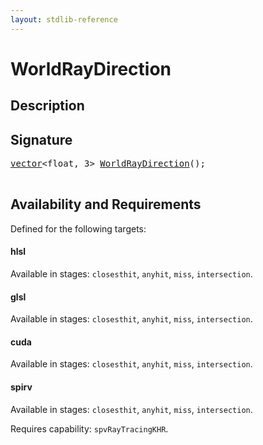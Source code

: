 ```yaml
---
layout: stdlib-reference
---
```


# WorldRayDirection

## Description





## Signature 

<pre>
<a href="/stdlib-reference/types/vector/index">vector</a>&lt;float, 3&gt; <a href="/stdlib-reference/global-decls/WorldRayDirection">WorldRayDirection</a>();

</pre>

## Availability and Requirements

Defined for the following targets:

#### hlsl
Available in stages: `closesthit`, `anyhit`, `miss`, `intersection`.

#### glsl
Available in stages: `closesthit`, `anyhit`, `miss`, `intersection`.

#### cuda
Available in stages: `closesthit`, `anyhit`, `miss`, `intersection`.

#### spirv
Available in stages: `closesthit`, `anyhit`, `miss`, `intersection`.

Requires capability: `spvRayTracingKHR`.


